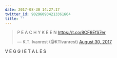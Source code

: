 ```yaml
---
date: 2017-08-30 14:27:17
twitter_id: 902960934213361664
title: ''
---
```


<blockquote class="twitter-tweet"><p lang="fi" dir="ltr">P E A C H Y   K E E N <a href="https://t.co/8CF8EfS7er">https://t.co/8CF8EfS7er</a></p>&mdash; K.T. Ivanrest (@KTIvanrest) <a href="https://twitter.com/KTIvanrest/status/902939625546817538?ref_src=twsrc%5Etfw">August 30, 2017</a></blockquote>
<script async src="https://platform.twitter.com/widgets.js" charset="utf-8"></script>

V E G G I E T A L E S
